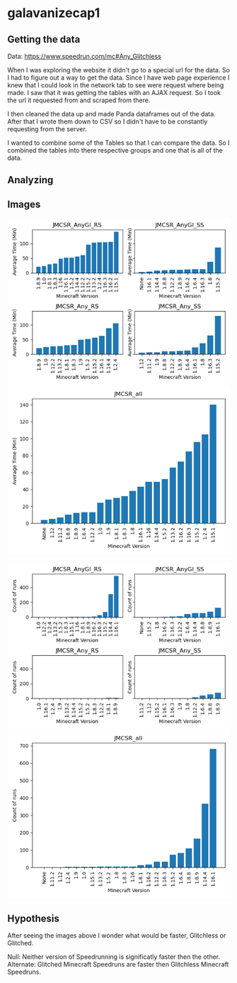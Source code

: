 # galavanizecap1

## Getting the data

Data: https://www.speedrun.com/mc#Any_Glitchless

When I was exploring the website it didn't go to a special url for the data. So I had to figure out a way to get the data. Since I have web page experience I knew that I could look in the network tab to see were request where being made. I saw that it was getting the tables with an AJAX request. So I took the url it requested from and scraped from there. 

I then cleaned the data up and made Panda dataframes out of the data. After that I wrote them down to CSV so I didn't have to be constantly requesting from the server.

I wanted to combine some of the Tables so that I can compare the data. So I combined the tables into there respective groups and one that is all of the data. 

## Analyzing

## Images

<!-- !['JMCSR_Any_RS'](images/version_means/JMCSR_Any_SS.png)
!['JMCSR_Any_SS'](images/version_means/JMCSR_Any_RS.png)
!['JMCSR_AnyGl_RS'](images/version_means/JMCSR_AnyGl_RS.png)
!['JMCSR_AnyGl_SS'](images/version_means/JMCSR_AnyGl_SS.png) -->

!['speedrunAVGVersiontime'](images/version_means/speedrunAVGVersiontime.png)
!['speedrunVersionAVGall'](images/version_means/speedrunVersionAVGall.png)

<!-- !['JMCSR_Any_RS'](images/version_count/JMCSR_Any_SS.png)
!['JMCSR_Any_SS'](images/version_count/JMCSR_Any_RS.png)
!['JMCSR_AnyGl_RS'](images/version_count/JMCSR_AnyGl_RS.png)
!['JMCSR_AnyGl_SS'](images/version_count/JMCSR_AnyGl_SS.png) -->

!['speedrunAVGVersiontime'](images/version_count/speedrunCountVersion.png)
!['speedrunVersionAVGall'](images/version_count/speedrunCountVersionall.png)

## Hypothesis

After seeing the images above I wonder what would be faster, Glitchless or Glitched.

Null: Neither version of Speedrunning is significatly faster then the other.
Alternate: Glitched Minecraft Speedruns are faster then Glitchless Minecraft Speedruns.